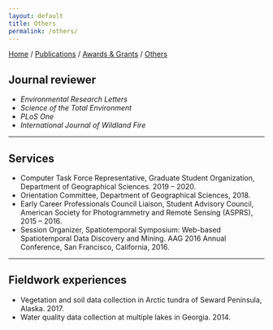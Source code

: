 ```yaml
---
layout: default
title: Others
permalink: /others/
---
```

[Home](/) / [Publications](/papers/) /  [Awards & Grants](/awards/) /  [Others](/others/)

## Journal reviewer
- *Environmental Research Letters* 
- *Science of the Total Environment*
- *PLoS One*
- *International Journal of Wildland Fire*

---

## Services   
- Computer Task Force Representative, Graduate Student Organization, Department of Geographical Sciences. 2019 – 2020.
- Orientation Committee, Department of Geographical Sciences, 2018.    
- Early Career Professionals Council Liaison, Student Advisory Council, American Society for Photogrammetry and Remote Sensing (ASPRS), 2015 – 2016.    
- Session Organizer, Spatiotemporal Symposium: Web-based Spatiotemporal Data Discovery and Mining. AAG 2016 Annual Conference, San Francisco, California, 2016.

---

## Fieldwork experiences
- Vegetation and soil data collection in Arctic tundra of Seward Peninsula, Alaska. 2017.    
- Water quality data collection at multiple lakes in Georgia. 2014. 
